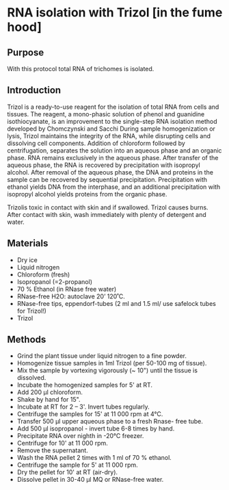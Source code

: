 # RNA isolation with Trizol [in the fume hood]

## Purpose 
With this protocol total RNA of trichomes is isolated.

## Introduction

Trizol is a ready-to-use reagent for the isolation of total RNA from cells and tissues. The reagent, a mono-phasic solution of phenol and guanidine isothiocyanate, is an improvement to the single-step RNA isolation method developed by Chomczynski and Sacchi 
During sample homogenization or lysis, Trizol maintains the integrity of the RNA, while disrupting cells and dissolving cell components. Addition of chloroform followed by centrifugation, separates the solution into an aqueous phase and an organic phase. RNA remains exclusively in the aqueous phase. After transfer of the aqueous phase, the RNA is recovered by precipitation with isopropyl alcohol. After removal of the aqueous phase, the DNA and proteins in the sample can be recovered by sequential precipitation. Precipitation with ethanol yields DNA from the interphase, and an additional precipitation with isopropyl alcohol yields proteins from the organic phase.

Trizolis toxic in contact with skin and if swallowed. Trizol causes burns. After contact with  skin, wash immediately with plenty of detergent and water.

## Materials
- Dry ice
- Liquid nitrogen
- Chloroform (fresh)
- Isopropanol (=2-propanol)
- 70 % Ethanol (in RNase free water)
- RNase-free H2O: autoclave 20’ 120˚C.	
- RNase-free tips, eppendorf-tubes (2 ml and 1.5 ml/ use safelock tubes for Trizol!)
- Trizol

## Methods

- Grind the plant tissue under liquid nitrogen to a fine powder.
- Homogenize tissue samples in 1ml Trizol (per 50-100 mg of tissue).
- Mix the sample by vortexing vigorously  (~ 10") until the tissue is dissolved.
- Incubate the homogenized samples for 5' at RT.
- Add 200 µl chloroform.
- Shake by hand for 15".
- Incubate at RT for 2 – 3'. Invert tubes regularly.
- Centrifuge the samples for 15' at 11 000 rpm at 4°C.
- Transfer 500 µl upper aqueous phase to a fresh Rnase- free tube.
- Add 500 µl isopropanol - invert tube 6-8 times by hand.
- Precipitate RNA over nighth in -20°C freezer.
- Centrifuge for 10' at 11 000 rpm. 
- Remove the supernatant.
- Wash the RNA pellet 2 times with 1 ml of 70 % ethanol.
- Centrifuge the sample for 5' at 11 000 rpm. 
- Dry the pellet for 10' at RT (air-dry).
- Dissolve pellet in 30-40 µl MQ or RNase-free water.


